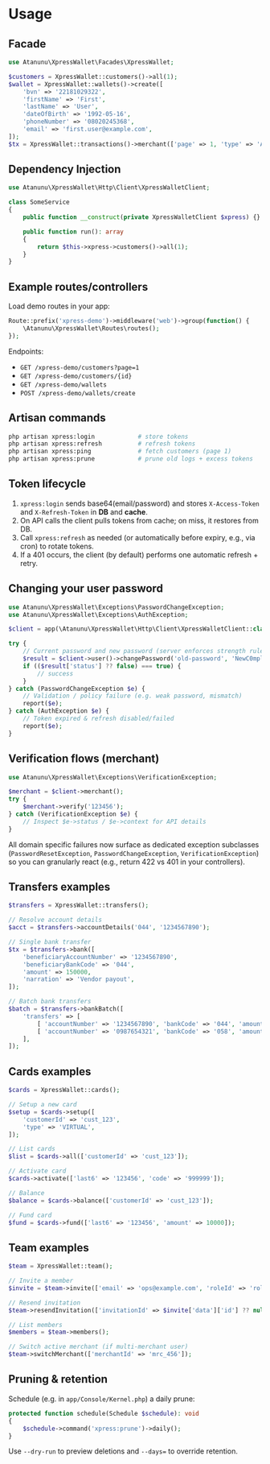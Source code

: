 # Usage

## Facade

```php
use Atanunu\XpressWallet\Facades\XpressWallet;

$customers = XpressWallet::customers()->all(1);
$wallet = XpressWallet::wallets()->create([
    'bvn' => '22181029322',
    'firstName' => 'First',
    'lastName' => 'User',
    'dateOfBirth' => '1992-05-16',
    'phoneNumber' => '08020245368',
    'email' => 'first.user@example.com',
]);
$tx = XpressWallet::transactions()->merchant(['page' => 1, 'type' => 'ALL']);
```

## Dependency Injection

```php
use Atanunu\XpressWallet\Http\Client\XpressWalletClient;

class SomeService
{
    public function __construct(private XpressWalletClient $xpress) {}

    public function run(): array
    {
        return $this->xpress->customers()->all(1);
    }
}
```

## Example routes/controllers
Load demo routes in your app:

```php
Route::prefix('xpress-demo')->middleware('web')->group(function() {
    \Atanunu\XpressWallet\Routes\routes();
});
```

Endpoints:
- `GET /xpress-demo/customers?page=1`
- `GET /xpress-demo/customers/{id}`
- `GET /xpress-demo/wallets`
- `POST /xpress-demo/wallets/create`

## Artisan commands

```bash
php artisan xpress:login            # store tokens
php artisan xpress:refresh          # refresh tokens
php artisan xpress:ping             # fetch customers (page 1)
php artisan xpress:prune            # prune old logs + excess tokens
```

## Token lifecycle
1. `xpress:login` sends base64(email/password) and stores `X-Access-Token` and `X-Refresh-Token` in **DB** and **cache**.
2. On API calls the client pulls tokens from cache; on miss, it restores from DB.
3. Call `xpress:refresh` as needed (or automatically before expiry, e.g., via cron) to rotate tokens.
4. If a 401 occurs, the client (by default) performs one automatic refresh + retry.

## Changing your user password

```php
use Atanunu\XpressWallet\Exceptions\PasswordChangeException;
use Atanunu\XpressWallet\Exceptions\AuthException;

$client = app(\Atanunu\XpressWallet\Http\Client\XpressWalletClient::class);

try {
    // Current password and new password (server enforces strength rules)
    $result = $client->user()->changePassword('old-password', 'NewC0mpl3xP@ss');
    if (($result['status'] ?? false) === true) {
        // success
    }
} catch (PasswordChangeException $e) {
    // Validation / policy failure (e.g. weak password, mismatch)
    report($e);
} catch (AuthException $e) {
    // Token expired & refresh disabled/failed
    report($e);
}
```

## Verification flows (merchant)

```php
use Atanunu\XpressWallet\Exceptions\VerificationException;

$merchant = $client->merchant();
try {
    $merchant->verify('123456');
} catch (VerificationException $e) {
    // Inspect $e->status / $e->context for API details
}
```

All domain specific failures now surface as dedicated exception subclasses (`PasswordResetException`, `PasswordChangeException`, `VerificationException`) so you can granularly react (e.g., return 422 vs 401 in your controllers).

## Transfers examples

```php
$transfers = XpressWallet::transfers();

// Resolve account details
$acct = $transfers->accountDetails('044', '1234567890');

// Single bank transfer
$tx = $transfers->bank([
    'beneficiaryAccountNumber' => '1234567890',
    'beneficiaryBankCode' => '044',
    'amount' => 150000,
    'narration' => 'Vendor payout',
]);

// Batch bank transfers
$batch = $transfers->bankBatch([
    'transfers' => [
        [ 'accountNumber' => '1234567890', 'bankCode' => '044', 'amount' => 50000 ],
        [ 'accountNumber' => '0987654321', 'bankCode' => '058', 'amount' => 70000 ],
    ],
]);
```

## Cards examples

```php
$cards = XpressWallet::cards();

// Setup a new card
$setup = $cards->setup([
    'customerId' => 'cust_123',
    'type' => 'VIRTUAL',
]);

// List cards
$list = $cards->all(['customerId' => 'cust_123']);

// Activate card
$cards->activate(['last6' => '123456', 'code' => '999999']);

// Balance
$balance = $cards->balance(['customerId' => 'cust_123']);

// Fund card
$fund = $cards->fund(['last6' => '123456', 'amount' => 10000]);
```

## Team examples

```php
$team = XpressWallet::team();

// Invite a member
$invite = $team->invite(['email' => 'ops@example.com', 'roleId' => 'role_admin']);

// Resend invitation
$team->resendInvitation(['invitationId' => $invite['data']['id'] ?? null]);

// List members
$members = $team->members();

// Switch active merchant (if multi-merchant user)
$team->switchMerchant(['merchantId' => 'mrc_456']);
```

## Pruning & retention

Schedule (e.g. in `app/Console/Kernel.php`) a daily prune:

```php
protected function schedule(Schedule $schedule): void
{
    $schedule->command('xpress:prune')->daily();
}
```

Use `--dry-run` to preview deletions and `--days=` to override retention.